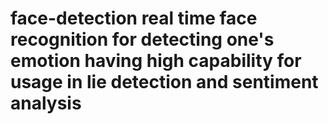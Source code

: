 # face-detection real time face recognition for detecting one's emotion having high capability for usage in lie detection and sentiment analysis
